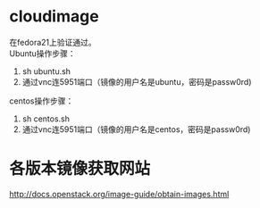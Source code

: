 # cloudimage

在fedora21上验证通过。  
Ubuntu操作步骤：  
1. sh ubuntu.sh  
2. 通过vnc连5951端口（镜像的用户名是ubuntu，密码是passw0rd)  

centos操作步骤：  
1. sh centos.sh  
2. 通过vnc连5951端口（镜像的用户名是centos，密码是passw0rd)  


# 各版本镜像获取网站  
http://docs.openstack.org/image-guide/obtain-images.html  

